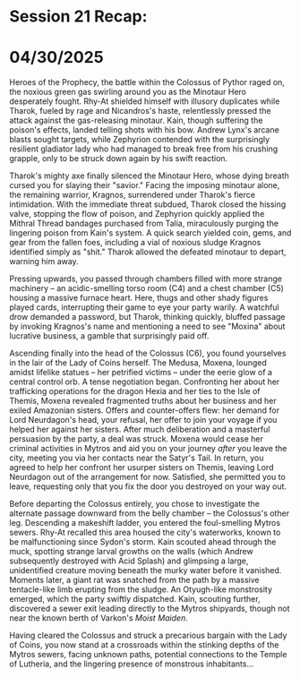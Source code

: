 # Session 21 Recap:

# 04/30/2025

Heroes of the Prophecy, the battle within the Colossus of Pythor raged on, the noxious green gas swirling around you as the Minotaur Hero desperately fought. Rhy-At shielded himself with illusory duplicates while Tharok, fueled by rage and Nicandros's haste, relentlessly pressed the attack against the gas-releasing minotaur. Kain, though suffering the poison's effects, landed telling shots with his bow. Andrew Lynx's arcane blasts sought targets, while Zephyrion contended with the surprisingly resilient gladiator lady who had managed to break free from his crushing grapple, only to be struck down again by his swift reaction.

Tharok's mighty axe finally silenced the Minotaur Hero, whose dying breath cursed you for slaying their "savior." Facing the imposing minotaur alone, the remaining warrior, Kragnos, surrendered under Tharok's fierce intimidation. With the immediate threat subdued, Tharok closed the hissing valve, stopping the flow of poison, and Zephyrion quickly applied the Mithral Thread bandages purchased from Talia, miraculously purging the lingering poison from Kain's system. A quick search yielded coin, gems, and gear from the fallen foes, including a vial of noxious sludge Kragnos identified simply as "shit." Tharok allowed the defeated minotaur to depart, warning him away.

Pressing upwards, you passed through chambers filled with more strange machinery – an acidic-smelling torso room (C4) and a chest chamber (C5) housing a massive furnace heart. Here, thugs and other shady figures played cards, interrupting their game to eye your party warily. A watchful drow demanded a password, but Tharok, thinking quickly, bluffed passage by invoking Kragnos's name and mentioning a need to see "Moxina" about lucrative business, a gamble that surprisingly paid off.

Ascending finally into the head of the Colossus (C6), you found yourselves in the lair of the Lady of Coins herself. The Medusa, Moxena, lounged amidst lifelike statues – her petrified victims – under the eerie glow of a central control orb. A tense negotiation began. Confronting her about her trafficking operations for the dragon Hexia and her ties to the Isle of Themis, Moxena revealed fragmented truths about her business and her exiled Amazonian sisters. Offers and counter-offers flew: her demand for Lord Neurdagon's head, your refusal, her offer to join your voyage if you helped her against her sisters. After much deliberation and a masterful persuasion by the party, a deal was struck. Moxena would cease her criminal activities in Mytros and aid you on your journey *after* you leave the city, meeting you via her contacts near the Satyr's Tail. In return, you agreed to help her confront her usurper sisters on Themis, leaving Lord Neurdagon out of the arrangement for now. Satisfied, she permitted you to leave, requesting only that you fix the door you destroyed on your way out.

Before departing the Colossus entirely, you chose to investigate the alternate passage downward from the belly chamber – the Colossus's other leg. Descending a makeshift ladder, you entered the foul-smelling Mytros sewers. Rhy-At recalled this area housed the city's waterworks, known to be malfunctioning since Sydon's storm. Kain scouted ahead through the muck, spotting strange larval growths on the walls (which Andrew subsequently destroyed with Acid Splash) and glimpsing a large, unidentified creature moving beneath the murky water before it vanished. Moments later, a giant rat was snatched from the path by a massive tentacle-like limb erupting from the sludge. An Otyugh-like monstrosity emerged, which the party swiftly dispatched. Kain, scouting further, discovered a sewer exit leading directly to the Mytros shipyards, though not near the known berth of Varkon's *Moist Maiden*.

Having cleared the Colossus and struck a precarious bargain with the Lady of Coins, you now stand at a crossroads within the stinking depths of the Mytros sewers, facing unknown paths, potential connections to the Temple of Lutheria, and the lingering presence of monstrous inhabitants...
